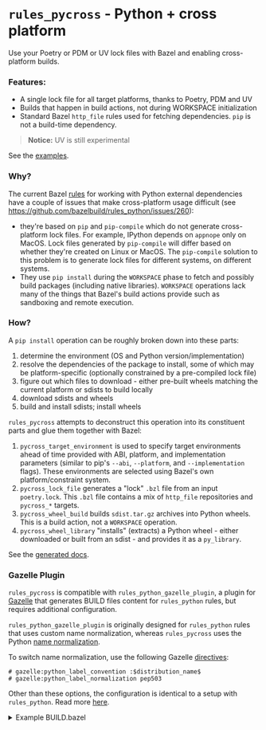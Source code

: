 # `rules_pycross` - Python + cross platform

Use your Poetry or PDM or UV lock files with Bazel and enabling cross-platform builds.

### Features:

- A single lock file for all target platforms, thanks to Poetry, PDM and UV
- Builds that happen in build actions, not during WORKSPACE initialization
- Standard Bazel `http_file` rules used for fetching dependencies. `pip` is not a build-time dependency.

> **Notice:** UV is still experimental

See the [examples](examples).

### Why?

The current Bazel [rules](https://github.com/bazelbuild/rules_python) for working with Python external dependencies
have a couple of issues that make cross-platform usage difficult (see https://github.com/bazelbuild/rules_python/issues/260):

- they're based on `pip` and `pip-compile` which do not generate cross-platform lock files. For example, IPython depends
  on `appnope` only on MacOS. Lock files generated by `pip-compile` will differ based on whether they're created on Linux
  or MacOS. The `pip-compile` solution to this problem is to generate lock files for different systems, on different systems.
- They use `pip install` during the `WORKSPACE` phase to fetch and possibly build packages (including native libraries).
  `WORKSPACE` operations lack many of the things that Bazel's build actions provide such as sandboxing and remote execution.

### How?

A `pip install` operation can be roughly broken down into these parts:

1. determine the environment (OS and Python version/implementation)
2. resolve the dependencies of the package to install, some of which may be platform-specific
   (optionally constrained by a pre-compiled lock file)
3. figure out which files to download - either pre-built wheels matching the current platform or sdists to build locally
4. download sdists and wheels
5. build and install sdists; install wheels

`rules_pycross` attempts to deconstruct this operation into its constituent parts and glue them together with Bazel:

1. `pycross_target_environment` is used to specify target environments ahead of time provided with ABI, platform,
   and implementation parameters (similar to pip's `--abi`, `--platform`, and `--implementation` flags). These
   environments are selected using Bazel's own platform/constraint system.
2. `pycross_lock_file` generates a "lock" `.bzl` file from an input `poetry.lock`. This `.bzl` file contains a mix of
   `http_file` repositories and `pycross_*` targets.
3. `pycross_wheel_build` builds `sdist.tar.gz` archives into Python wheels. This is a build action, not a `WORKSPACE`
   operation.
4. `pycross_wheel_library` "installs" (extracts) a Python wheel - either downloaded or built from an sdist - and
   provides it as a `py_library`.

See the [generated docs](docs).

### Gazelle Plugin
`rules_pycross` is compatible with `rules_python_gazelle_plugin`, a plugin for [Gazelle](https://github.com/bazelbuild/bazel-gazelle)
that generates BUILD files content for `rules_python` rules, but requires additional configuration.

`rules_python_gazelle_plugin` is originally designed for `rules_python` rules that uses custom name normalization, whereas
`rules_pycross` uses the Python [name normalization](https://packaging.python.org/en/latest/specifications/name-normalization/).

To switch name normalization, use the following Gazelle [directives](https://github.com/bazelbuild/rules_python/blob/main/gazelle/README.md#directives):

```
# gazelle:python_label_convention :$distribution_name$
# gazelle:python_label_normalization pep503
```

Other than these options, the configuration is identical to a setup with `rules_python`.
Read more [here](https://github.com/bazelbuild/rules_python/blob/main/gazelle/README.md#directives).

<details>
  <summary>Example BUILD.bazel</summary>

```
load("@gazelle//:def.bzl", "DEFAULT_LANGUAGES", "gazelle", "gazelle_binary")
load("@pip//:requirements.bzl", "all_whl_requirements")
load("@rules_python_gazelle_plugin//manifest:defs.bzl", "gazelle_python_manifest")
load("@rules_python_gazelle_plugin//modules_mapping:def.bzl", "modules_mapping")

# gazelle:python_root
# gazelle:python_label_convention :$distribution_name$
# gazelle:python_label_normalization pep503
gazelle_binary(
    name = "gazelle_bin",
    languages = DEFAULT_LANGUAGES + [
        "@rules_python_gazelle_plugin//python",
    ],
)

gazelle(
    name = "gazelle.update",
    gazelle = ":gazelle_bin",
)

gazelle(
    name = "gazelle.check",
    args = ["-mode=diff"],
    gazelle = ":gazelle_bin",
)

modules_mapping(
    name = "gazelle.metadata",
    tags = ["manual"],
    wheels = all_whl_requirements,
)

gazelle_python_manifest(
    name = "gazelle.mapping",
    modules_mapping = ":gazelle.metadata",
    pip_repository_name = "pip",
    tags = ["manual"],
)
```

###### Useful Commands

```
> bazel run //:gazelle.update    # Update gazelle_python.yaml used by Gazelle
> bazel run //:gazelle.check     # Show changes needed to build scripts per Gazelle
> bazel run //:gazelle.update    # Apply changes needed to build scripts per Gazelle
```

</details>

